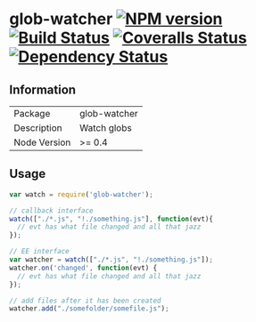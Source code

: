 # glob-watcher [![NPM version][npm-image]][npm-url] [![Build Status][travis-image]][travis-url] [![Coveralls Status][coveralls-image]][coveralls-url] [![Dependency Status][david-image]][david-url]

## Information

<table>
<tr> 
<td>Package</td><td>glob-watcher</td>
</tr>
<tr>
<td>Description</td>
<td>Watch globs</td>
</tr>
<tr>
<td>Node Version</td>
<td>>= 0.4</td>
</tr>
</table>

## Usage

```javascript
var watch = require('glob-watcher');

// callback interface
watch(["./*.js", "!./something.js"], function(evt){
  // evt has what file changed and all that jazz
});

// EE interface
var watcher = watch(["./*.js", "!./something.js"]);
watcher.on('changed', function(evt) {
  // evt has what file changed and all that jazz
});

// add files after it has been created
watcher.add("./somefolder/somefile.js");
```


[npm-url]: https://npmjs.org/package/glob-watcher
[npm-image]: https://badge.fury.io/js/glob-watcher.png

[travis-url]: https://travis-ci.org/wearefractal/glob-watcher
[travis-image]: https://travis-ci.org/wearefractal/glob-watcher.png?branch=master

[coveralls-url]: https://coveralls.io/r/wearefractal/glob-watcher
[coveralls-image]: https://coveralls.io/repos/wearefractal/glob-watcher/badge.png

[depstat-url]: https://david-dm.org/wearefractal/glob-watcher
[depstat-image]: https://david-dm.org/wearefractal/glob-watcher.png

[david-url]: https://david-dm.org/wearefractal/glob-watcher
[david-image]: https://david-dm.org/wearefractal/glob-watcher.png?theme=shields.io
